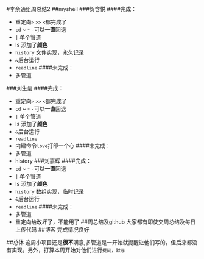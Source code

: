 #李余通组周总结2
##myshell
###贺含悦
####完成：
- 重定向`>` `>>` `<`都完成了
- `cd` ~ - `-`可以**一直**回退
- `|` 单个管道 
- ls 添加了**颜色**
- `history` 文件实现，永久记录
- `&`后台运行
- `readline`
####未完成：
- 多管道

###刘生玺
####完成：
- 重定向`>` `>>` `<`都完成了
- `cd` ~ - `-`可以**一直**回退
- `|` 单个管道 
- ls 添加了**颜色**
- `&`后台运行
- `readline`
- 内建命令`love`打印一个心
####未完成：
- 多管道
- history
###刘嘉辉
####完成：
- `cd` ~ - `-`可以**一直**回退
- `|` 单个管道 
- ls 添加了**颜色**
- `history` 数组实现，临时记录
- `&`后台运行
- `readline`
####未完成：
- 多管道
- 重定向给改坏了，不能用了
##周总结及github
大家都有即使交周总结及每日上传代码
##博客
完成情况良好

##总体
这周小项目还是**很不**满意,多管道是一开始就提醒让他们写的，但后来都没有实现。另外，打算本周开始对他们进行`提问，默写`

